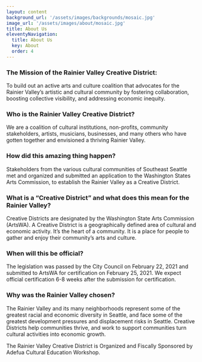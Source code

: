 ```yaml
---
layout: content
background_url: '/assets/images/backgrounds/mosaic.jpg'
image_url: '/assets/images/about/mosaic.jpg'
title: About Us
eleventyNavigation:
  title: About Us
  key: About
  order: 4
---
```


### The Mission of the Rainier Valley Creative District:

To build out an active arts and culture coalition that advocates for the Rainier Valley’s artistic and cultural community by fostering collaboration, boosting collective visibility, and addressing economic inequity.

### Who is the Rainier Valley Creative District?

We are a coalition of cultural institutions, non-profits, community stakeholders, artists, musicians, businesses, and many others who have gotten together and envisioned a thriving Rainier Valley.

### How did this amazing thing happen?

Stakeholders from the various cultural communities of Southeast Seattle met and organized and submitted an application to the Washington States Arts Commission, to establish the Rainier Valley as a Creative District.

### What is a “Creative District” and what does this mean for the Rainier Valley?

Creative Districts are designated by the Washington State Arts Commission (ArtsWA). A Creative District is a geographically defined area of cultural and economic activity. It’s the heart of a community. It is a place for people to gather and enjoy their community’s arts and culture.

### When will this be official?

The legislation was passed by the City Council on February 22, 2021 and submitted to ArtsWA for certification on February 25, 2021. We expect official certification 6-8 weeks after the submission for certification.

### Why was the Rainier Valley chosen?

The Rainier Valley and its many neighborhoods represent some of the greatest racial and economic diversity in Seattle, and face some of the greatest development pressures and displacement risks in Seattle. Creative Districts help communities thrive, and work to support communities turn cultural activities into economic growth.

<p class="text-blush-700">The Rainier Valley Creative District is Organized and Fiscally Sponsored by Adefua Cultural Education Workshop.</p>
